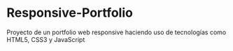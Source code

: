 # Responsive-Portfolio
Proyecto de un portfolio web responsive haciendo uso de tecnologías como HTML5, CSS3 y JavaScript
